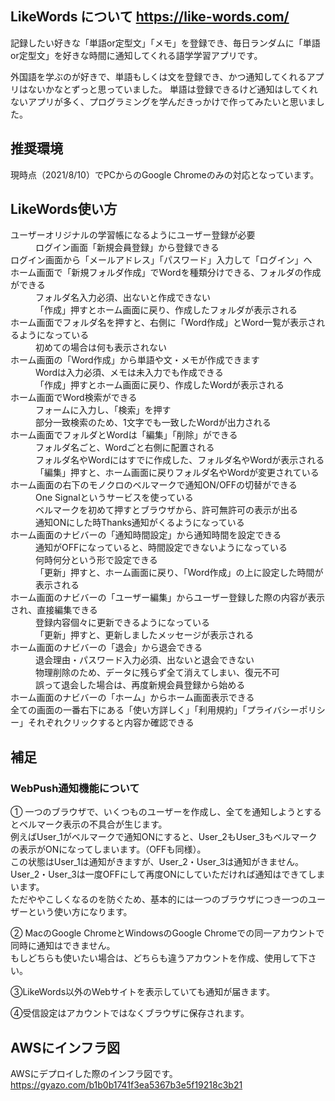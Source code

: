 ## LikeWords について https://like-words.com/
 記録したい好きな「単語or定型文」「メモ」を登録でき、毎日ランダムに「単語or定型文」を好きな時間に通知してくれる語学学習アプリです。

外国語を学ぶのが好きで、単語もしくは文を登録でき、かつ通知してくれるアプリはないかなとずっと思っていました。
単語は登録できるけど通知はしてくれないアプリが多く、プログラミングを学んだきっかけで作ってみたいと思いました。

## 推奨環境
現時点（2021/8/10）でPCからのGoogle Chromeのみの対応となっています。


## LikeWords使い方
<dl>
  <dt>ユーザーオリジナルの学習帳になるようにユーザー登録が必要</dt>
      <dd>ログイン画面「新規会員登録」から登録できる</dd>

  <dt>ログイン画面から「メールアドレス」「パスワード」入力して「ログイン」へ</dt>

  <dt>ホーム画面で「新規フォルダ作成」でWordを種類分けできる、フォルダの作成ができる</dt>
      <dd>フォルダ名入力必須、出ないと作成できない</dd>
      <dd>「作成」押すとホーム画面に戻り、作成したフォルダが表示される</dd>

  <dt>ホーム画面でフォルダ名を押すと、右側に「Word作成」とWord一覧が表示されるようになっている</dt>
      <dd>初めての場合は何も表示されない</dd>

  <dt>ホーム画面の「Word作成」から単語や文・メモが作成できます</dt>
      <dd>Wordは入力必須、メモは未入力でも作成できる</dd>
      <dd>「作成」押すとホーム画面に戻り、作成したWordが表示される</dd>

  <dt>ホーム画面でWord検索ができる</dt>
      <dd>フォームに入力し、「検索」を押す</dd>
      <dd>部分一致検索のため、1文字でも一致したWordが出力される</dd>

  <dt>ホーム画面でフォルダとWordは「編集」「削除」ができる</dt>
      <dd>フォルダ名ごと、Wordごと右側に配置される</dd>
      <dd>フォルダ名やWordにはすでに作成した、フォルダ名やWordが表示される</dd>
      <dd>「編集」押すと、ホーム画面に戻りフォルダ名やWordが変更されている</dd>

  <dt>ホーム画面の右下のモノクロのベルマークで通知ON/OFFの切替ができる</dt>
      <dd>One Signalというサービスを使っている</dd>
      <dd>ベルマークを初めて押すとブラウザから、許可無許可の表示が出る</dd>
      <dd>通知ONにした時Thanks通知がくるようになっている</dd>

  <dt>ホーム画面のナビバーの「通知時間設定」から通知時間を設定できる</dt>
      <dd>通知がOFFになっていると、時間設定できないようになっている</dd>
      <dd>何時何分という形で設定できる</dd>
      <dd>「更新」押すと、ホーム画面に戻り、「Word作成」の上に設定した時間が表示される</dd>

  <dt>ホーム画面のナビバーの「ユーザー編集」からユーザー登録した際の内容が表示され、直接編集できる</dt>
      <dd>登録内容個々に更新できるようになっている</dd>
      <dd>「更新」押すと、更新しましたメッセージが表示される</dd>

  <dt>ホーム画面のナビバーの「退会」から退会できる</dt>
      <dd>退会理由・パスワード入力必須、出ないと退会できない</dd>
      <dd>物理削除のため、データに残らず全て消えてしまい、復元不可</dd>
      <dd>誤って退会した場合は、再度新規会員登録から始める</dd>

  <dt>ホーム画面のナビバーの「ホーム」からホーム画面表示できる</dt>

  <dt>全ての画面の一番右下にある「使い方詳しく」「利用規約」「プライバシーポリシー」それぞれクリックすると内容か確認できる</dt>
</dl>

## 補足
### WebPush通知機能について
 ① 一つのブラウザで、いくつものユーザーを作成し、全てを通知しようとするとベルマーク表示の不具合が生じます。</br>
 例えばUser_1がベルマークで通知ONにすると、User_2もUser_3もベルマークの表示がONになってしまいます。（OFFも同様）。</br>
 この状態はUser_1は通知がきますが、User_2・User_3は通知がきません。</br>
 User_2・User_3は一度OFFにして再度ONにしていただければ通知はできてしまいます。</br>
 ただややこしくなるのを防ぐため、基本的には一つのブラウザにつき一つのユーザーという使い方になります。</br>

② MacのGoogle ChromeとWindowsのGoogle Chromeでの同一アカウントで同時に通知はできません。</br>
もしどちらも使いたい場合は、どちらも違うアカウントを作成、使用して下さい。</br>

③LikeWords以外のWebサイトを表示していても通知が届きます。</br>

④受信設定はアカウントではなくブラウザに保存されます。</br>



## AWSにインフラ図
AWSにデプロイした際のインフラ図です。</br>
https://gyazo.com/b1b0b1741f3ea5367b3e5f19218c3b21

